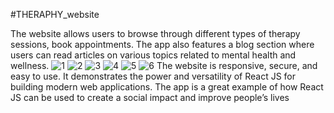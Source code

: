 #THERAPHY_website

The website allows users to  browse through different types of therapy sessions, book appointments. The app also features a blog section where users can read articles on various topics related to mental health and wellness.
![1](https://github.com/RajeshKumar0905/Theraphy/assets/151514338/e56498a4-7429-4ffb-b353-854839b735c7)
![2](https://github.com/RajeshKumar0905/Theraphy/assets/151514338/3b1f6962-db4d-4336-a4c4-d55c469db0d2)
![3](https://github.com/RajeshKumar0905/Theraphy/assets/151514338/f5a4bfc8-1426-4392-8572-2ad17b40dda0)
![4](https://github.com/RajeshKumar0905/Theraphy/assets/151514338/fa604e4d-9f43-4ca8-a01e-43a49c7d7e08)
![5](https://github.com/RajeshKumar0905/Theraphy/assets/151514338/a7223fd5-5389-4ef0-be3b-1115b5841a42)
![6](https://github.com/RajeshKumar0905/Theraphy/assets/151514338/f7037feb-bc0e-4266-bab7-31f434e2f0fb)
The website is responsive, secure, and easy to use. It demonstrates the power and versatility of React JS for building modern web applications. The app is a great example of how React JS can be used to create a social impact and improve people’s lives
